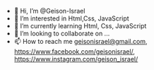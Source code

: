 - 👋 Hi, I’m @Geison-Israel
- 👀 I’m interested in  Html,Css, JavaScript
- 🌱 I’m currently learning  Html, Css, JavaScript
- 💞️ I’m looking to collaborate on ...
- 📫 How to reach me  geisonisrael@gmail.com, https://www.facebook.com/geisonisrael/, https://www.instagram.com/geison_israel/

<!---
Geison-Israel/Geison-Israel is a ✨ special ✨ repository because its `README.md` (this file) appears on your GitHub profile.
You can click the Preview link to take a look at your changes.
--->
